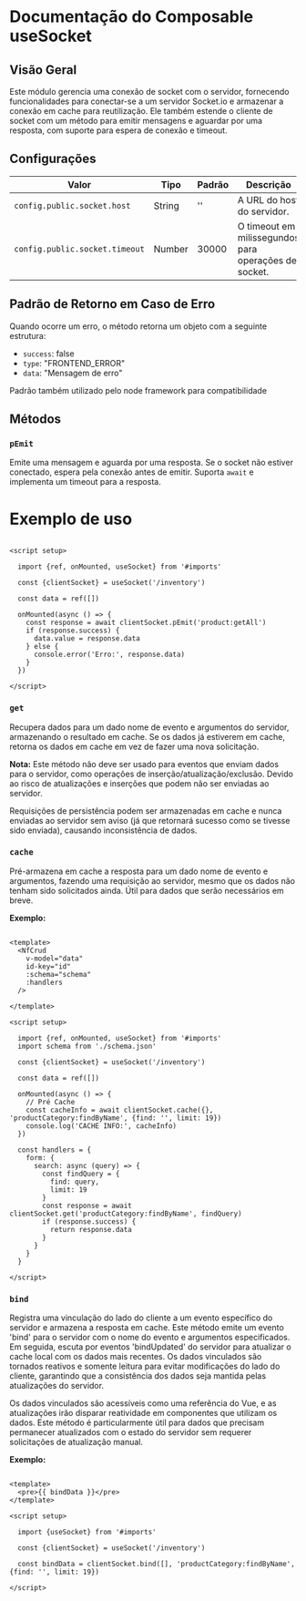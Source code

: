 # Documentação do Composable useSocket

## Visão Geral

Este módulo gerencia uma conexão de socket com o servidor, fornecendo funcionalidades para conectar-se a um servidor
Socket.io e armazenar a conexão em cache para reutilização. Ele também estende o cliente de socket com um método para
emitir mensagens e aguardar por uma resposta, com suporte para espera de conexão e timeout.

## Configurações

| Valor                          | Tipo   | Padrão | Descrição                                            |
|--------------------------------|--------|--------|------------------------------------------------------|
| `config.public.socket.host`    | String | ''     | A URL do host do servidor.                           |
| `config.public.socket.timeout` | Number | 30000  | O timeout em milissegundos para operações de socket. |

## Padrão de Retorno em Caso de Erro

Quando ocorre um erro, o método retorna um objeto com a seguinte estrutura:

- `success`: false
- `type`: "FRONTEND_ERROR"
- `data`: "Mensagem de erro"

Padrão também utilizado pelo node framework para compatibilidade

## Métodos

### `pEmit`

Emite uma mensagem e aguarda por uma resposta. Se o socket não estiver conectado, espera pela conexão antes de emitir.
Suporta `await` e implementa um timeout para a resposta.

# Exemplo de uso

```vue

<script setup>

  import {ref, onMounted, useSocket} from '#imports'

  const {clientSocket} = useSocket('/inventory')

  const data = ref([])

  onMounted(async () => {
    const response = await clientSocket.pEmit('product:getAll')
    if (response.success) {
      data.value = response.data
    } else {
      console.error('Erro:', response.data)
    }
  })

</script>

```

### `get`

Recupera dados para um dado nome de evento e argumentos do servidor, armazenando o resultado em cache. Se os dados já
estiverem em cache, retorna os dados em cache em vez de fazer uma nova solicitação.

**Nota:** Este método não deve ser usado para eventos que enviam dados para o servidor, como operações de
inserção/atualização/exclusão. Devido ao risco de atualizações e inserções que podem não ser enviadas ao servidor.

Requisições de persistência podem ser armazenadas em cache e nunca enviadas ao servidor sem aviso (já que retornará
sucesso como se tivesse sido enviada), causando inconsistência de dados.

### `cache`

Pré-armazena em cache a resposta para um dado nome de evento e argumentos, fazendo uma requisição ao servidor, mesmo que
os dados não tenham sido solicitados ainda. Útil para dados que serão necessários em breve.

**Exemplo:**

```vue

<template>
  <NfCrud
    v-model="data"
    id-key="id"
    :schema="schema"
    :handlers  
  />

</template>

<script setup>

  import {ref, onMounted, useSocket} from '#imports'
  import schema from './schema.json'

  const {clientSocket} = useSocket('/inventory')

  const data = ref([])

  onMounted(async () => {
    // Pré Cache
    const cacheInfo = await clientSocket.cache({}, 'productCategory:findByName', {find: '', limit: 19})
    console.log('CACHE INFO:', cacheInfo)
  })

  const handlers = {
    form: {
      search: async (query) => {
        const findQuery = {
          find: query,
          limit: 19
        }
        const response = await clientSocket.get('productCategory:findByName', findQuery)
        if (response.success) {
          return response.data
        }
      }
    }
  }

</script>
```

### `bind`

Registra uma vinculação do lado do cliente a um evento específico do servidor e armazena a resposta em cache. Este
método emite um evento 'bind' para o servidor com o nome do evento e argumentos especificados. Em seguida, escuta por
eventos 'bindUpdated' do servidor para atualizar o cache local com os dados mais recentes. Os dados vinculados são
tornados reativos e somente leitura para evitar modificações do lado do cliente, garantindo que a consistência dos dados
seja mantida pelas atualizações do servidor.

Os dados vinculados são acessíveis como uma referência do Vue, e as atualizações irão disparar reatividade em
componentes que utilizam os dados. Este método é particularmente útil para dados que precisam permanecer atualizados com
o estado do servidor sem requerer solicitações de atualização manual.

**Exemplo:**

```vue

<template>
  <pre>{{ bindData }}</pre>
</template>

<script setup>

  import {useSocket} from '#imports'

  const {clientSocket} = useSocket('/inventory')

  const bindData = clientSocket.bind([], 'productCategory:findByName', {find: '', limit: 19})

</script>
```
